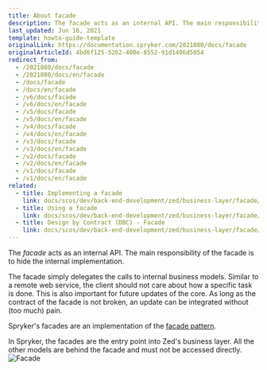 ```yaml
---
title: About facade
description: The facade acts as an internal API. The main responsibility of the facade is to hide the internal implementation.
last_updated: Jun 16, 2021
template: howto-guide-template
originalLink: https://documentation.spryker.com/2021080/docs/facade
originalArticleId: 4bd6f125-5262-400e-8552-91d1406d5054
redirect_from:
  - /2021080/docs/facade
  - /2021080/docs/en/facade
  - /docs/facade
  - /docs/en/facade
  - /v6/docs/facade
  - /v6/docs/en/facade
  - /v5/docs/facade
  - /v5/docs/en/facade
  - /v4/docs/facade
  - /v4/docs/en/facade
  - /v3/docs/facade
  - /v3/docs/en/facade
  - /v2/docs/facade
  - /v2/docs/en/facade
  - /v1/docs/facade
  - /v1/docs/en/facade
related:
  - title: Implementing a facade
    link: docs/scos/dev/back-end-development/zed/business-layer/facade/implementing-a-facade.html
  - title: Using a facade
    link: docs/scos/dev/back-end-development/zed/business-layer/facade/using-a-facade.html
  - title: Design by Contract (DBC) - Facade
    link: docs/scos/dev/back-end-development/zed/business-layer/facade/design-by-contract-dbc-facade.html
---
```


The *facade* acts as an internal API. The main responsibility of the facade is to hide the internal implementation.

The facade simply delegates the calls to internal business models. Similar to a remote web service, the client should not care about how a specific task is done. This is also important for future updates of the core. As long as the contract of the facade is not broken, an update can be integrated without (too much) pain.

Spryker's facades are an implementation of the [facade pattern](https://en.wikipedia.org/wiki/Facade_pattern).

In Spryker, the facades are the entry point into Zed's business layer. All the other models are behind the facade and must not be accessed directly.
![Facade](https://spryker.s3.eu-central-1.amazonaws.com/docs/Developer+Guide/Zed/Business+Layer/Facade/facade-as-internal-api.png) 
